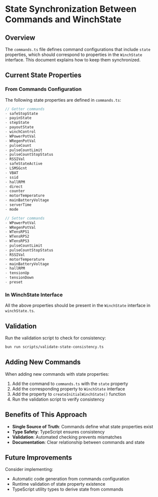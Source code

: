 # State Synchronization Between Commands and WinchState

## Overview

The `commands.ts` file defines command configurations that include `state` properties, which should correspond to properties in the `WinchState` interface. This document explains how to keep them synchronized.

## Current State Properties

### From Commands Configuration
The following state properties are defined in `commands.ts`:

```typescript
// Getter commands
- safeStopState
- payinState  
- stepState
- payoutState
- winchControl
- WPowerPotVal
- WRegenPotVal
- pulseCount
- pulseCountLimit
- pulseCountStopStatus
- RSSIVal
- safeStateActive
- LSMSGcnt
- VBAT
- ssid
- hallRPM
- direct
- counter
- motorTemperature
- mainBatteryVoltage
- serverTime
- mode

// Setter commands
- WPowerPotVal
- WRegenPotVal
- WTensRPS1
- WTensRPS2
- WTensRPS3
- pulseCountLimit
- pulseCountStopStatus
- RSSIVal
- motorTemperature
- mainBatteryVoltage
- hallRPM
- tensionUp
- tensionDown
- preset
```

### In WinchState Interface
All the above properties should be present in the `WinchState` interface in `winchState.ts`.

## Validation

Run the validation script to check for consistency:

```bash
bun run scripts/validate-state-consistency.ts
```

## Adding New Commands

When adding new commands with state properties:

1. Add the command to `commands.ts` with the `state` property
2. Add the corresponding property to `WinchState` interface
3. Add the property to `createInitialWinchState()` function
4. Run the validation script to verify consistency

## Benefits of This Approach

- **Single Source of Truth**: Commands define what state properties exist
- **Type Safety**: TypeScript ensures consistency
- **Validation**: Automated checking prevents mismatches
- **Documentation**: Clear relationship between commands and state

## Future Improvements

Consider implementing:
- Automatic code generation from commands configuration
- Runtime validation of state property existence
- TypeScript utility types to derive state from commands
